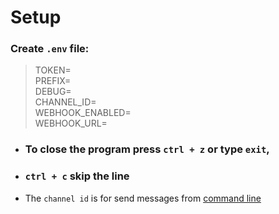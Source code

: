 # Setup  

### Create `.env` file:  

> TOKEN=  
> PREFIX=  
> DEBUG=  
> CHANNEL_ID=  
> WEBHOOK_ENABLED=  
> WEBHOOK_URL=   

- ### To close the program press `ctrl + z` or type `exit`,  
- ### `ctrl + c` skip the line  

- The `channel id` is for send messages from <u>command line</u>  